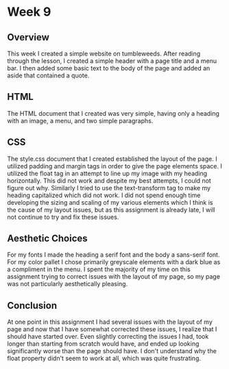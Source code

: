# Week 9
## Overview
This week I created a simple website on tumbleweeds.  After reading through the lesson, I created a simple header with a page title and a menu bar.  I then added some basic text to the body of the page and added an aside that contained a quote.

## HTML
The HTML document that I created was very simple, having only a heading with an image, a menu, and two simple paragraphs.

## CSS
The style.css document that I created established the layout of the page.  I utilized padding and margin tags in order to give the page elements space.  I utilized the float tag in an attempt to line up my image with my heading horizontally.  This did not work and despite my best attempts, I could not figure out why.  Similarly I tried to use the text-transform tag to make my heading capitalized which did not work.  I did not spend enough time developing the sizing and scaling of my various elements which I think is the cause of my layout issues, but as this assignment is already late, I will not continue to try and fix these issues.

## Aesthetic Choices
For my fonts I made the heading a serif font and the body a sans-serif font.  For my color pallet I chose primarily greyscale elements with a dark blue as a compliment in the menu.  I spent the majority of my time on this assignment trying to correct issues with the layout of my page, so my page was not particularly aesthetically pleasing.

## Conclusion
At one point in this assignment I had several issues with the layout of my page and now that I have somewhat corrected these issues, I realize that I should have started over.  Even slightly correcting the issues I had, took longer than starting from scratch would have, and ended up looking significantly worse than the page should have.  I don't understand why the float property didn't seem to work at all, which was quite frustrating.
